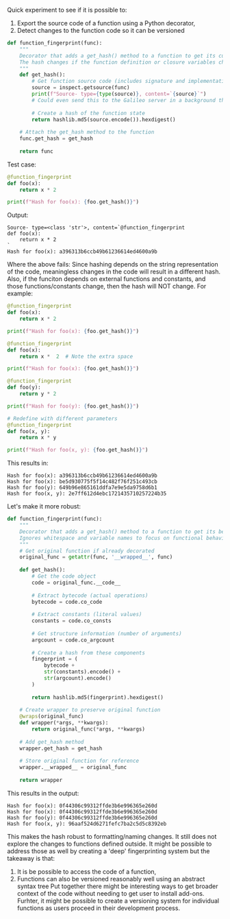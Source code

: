 Quick experiment to see if it is possible to:
1. Export the source code of a function using a Python decorator,
2. Detect changes to the function code so it can be versioned

```python
def function_fingerprint(func):
    """
    Decorator that adds a get_hash() method to a function to get its current state hash.
    The hash changes if the function definition or closure variables change.
    """
    def get_hash():
        # Get function source code (includes signature and implementation)
        source = inspect.getsource(func)
        print(f"Source- type={type(source)}, content=`{source}`")
        # Could even send this to the Galileo server in a background thread
        
        # Create a hash of the function state
        return hashlib.md5(source.encode()).hexdigest()
    
    # Attach the get_hash method to the function
    func.get_hash = get_hash
    
    return func
```

Test case:
```python
@function_fingerprint
def foo(x):
    return x * 2

print(f"Hash for foo(x): {foo.get_hash()}")
```

Output:

```
Source- type=<class 'str'>, content=`@function_fingerprint
def foo(x):
    return x * 2
`
Hash for foo(x): a396313b6ccb49b61236614ed4600a9b
```


Where the above fails:
Since hashing depends on the string representation of the code, meaningless changes in the code will result in a different hash.
Also, if the funciton depends on external functions and constants, and those functions/constants change, then the hash will NOT change.
For example:

```python
@function_fingerprint
def foo(x):
    return x * 2

print(f"Hash for foo(x): {foo.get_hash()}")

@function_fingerprint
def foo(x):
    return x *  2  # Note the extra space

print(f"Hash for foo(x): {foo.get_hash()}")

@function_fingerprint
def foo(y):
    return y * 2

print(f"Hash for foo(y): {foo.get_hash()}")

# Redefine with different parameters
@function_fingerprint
def foo(x, y):
    return x * y

print(f"Hash for foo(x, y): {foo.get_hash()}")
```

This results in:
```
Hash for foo(x): a396313b6ccb49b61236614ed4600a9b
Hash for foo(x): be5d930775f5f14c482f76f251c493cb
Hash for foo(y): 649b96e865161ddfa7e9e5da9758d6b1
Hash for foo(x, y): 2e7ff612d4ebc1721435710257224b35
```

Let's make it more robust:
```python
def function_fingerprint(func):
    """
    Decorator that adds a get_hash() method to a function to get its behavioral hash.
    Ignores whitespace and variable names to focus on functional behavior.
    """
    # Get original function if already decorated
    original_func = getattr(func, '__wrapped__', func)
    
    def get_hash():
        # Get the code object
        code = original_func.__code__
        
        # Extract bytecode (actual operations)
        bytecode = code.co_code
        
        # Extract constants (literal values)
        constants = code.co_consts
        
        # Get structure information (number of arguments)
        argcount = code.co_argcount
        
        # Create a hash from these components
        fingerprint = (
            bytecode + 
            str(constants).encode() + 
            str(argcount).encode()
        )
        
        return hashlib.md5(fingerprint).hexdigest()
    
    # Create wrapper to preserve original function
    @wraps(original_func)
    def wrapper(*args, **kwargs):
        return original_func(*args, **kwargs)
    
    # Add get_hash method
    wrapper.get_hash = get_hash
    
    # Store original function for reference
    wrapper.__wrapped__ = original_func
    
    return wrapper
```

This results in the output:

```
Hash for foo(x): 0f44306c99312ffde3b6e996365e260d
Hash for foo(x): 0f44306c99312ffde3b6e996365e260d
Hash for foo(y): 0f44306c99312ffde3b6e996365e260d
Hash for foo(x, y): 96aaf524d6271fefc7ba2c5d5c8392eb
```

This makes the hash robust to formatting/naming changes. It still does not explore the changes to functions defined outside.
It might be possible to address those as well by creating a 'deep' fingerprinting system but the takeaway is that:
1. It is be possible to access the code of a function,
2. Functions can also be versioned reasonably well using an abstract syntax tree
Put together there might be interesting ways to get broader context of the code without needing to get user to install add-ons. Furhter, it might be possible to create a versioning system for individual functions as users proceed in their development process.
